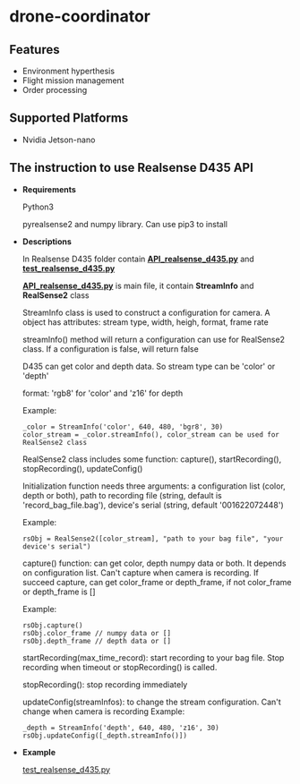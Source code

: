 # drone-coordinator
## Features
* Environment hyperthesis
* Flight mission management
* Order processing

## Supported Platforms
* Nvidia Jetson-nano

## The instruction to use Realsense D435 API
* **Requirements**

  Python3
  
  pyrealsense2 and numpy library. Can use pip3 to install

* **Descriptions**

  In Realsense D435 folder contain [**API_realsense_d435.py**](https://github.com/IVSR-SET-HUST/drone-coordinator/blob/sprint_2020-09-15/Realsense%20D435/API_realsense_d435.py) and [**test_realsense_d435.py**](https://github.com/IVSR-SET-HUST/drone-coordinator/blob/sprint_2020-09-15/Realsense%20D435/test_realsense_d435.py)
  
  [**API_realsense_d435.py**](https://github.com/IVSR-SET-HUST/drone-coordinator/blob/sprint_2020-09-15/Realsense%20D435/API_realsense_d435.py) is main file, it contain **StreamInfo** and **RealSense2** class

  StreamInfo class is used to construct a configuration for camera. A object has attributes: stream type, width, heigh, format, frame rate

  streamInfo() method will return a configuration can use for RealSense2 class. If a configuration is false, will return false
  
  D435 can get color and depth data. So stream type can be 'color' or 'depth'
  
  format: 'rgb8' for 'color' and 'z16' for depth
  
  Example:
  
  ```
  _color = StreamInfo('color', 640, 480, 'bgr8', 30)  
  color_stream = _color.streamInfo(), color_stream can be used for RealSense2 class
  ```


  RealSense2 class includes some function: capture(), startRecording(), stopRecording(), updateConfig()
  
  Initialization function needs three arguments: a configuration list (color, depth or both), path to recording file (string, default is 'record_bag_file.bag'),   device's serial (string, default '001622072448')
  
  Example: 
  ```
  rsObj = RealSense2([color_stream], "path to your bag file", "your device's serial")
  ```

  capture() function: can get color, depth numpy data or both. It depends on configuration list. Can't capture when camera is recording. If succeed capture, can get color_frame or depth_frame, if not color_frame or depth_frame is []
  
  Example: 
  ```
  rsObj.capture()
  rsObj.color_frame // numpy data or []
  rsObj.depth_frame // depth data or []
  ```

  startRecording(max_time_record): start recording to your bag file. Stop recording when timeout or stopRecording() is called. 

  stopRecording(): stop recording immediately 

  updateConfig(streamInfos): to change the stream configuration. Can't change when camera is recording
  Example:
  ```
  _depth = StreamInfo('depth', 640, 480, 'z16', 30)
  rsObj.updateConfig([_depth.streamInfo()])
  ```

* **Example**

  [test_realsense_d435.py](https://github.com/IVSR-SET-HUST/drone-coordinator/blob/sprint_2020-09-15/Realsense%20D435/test_realsense_d435.py)



	

  



